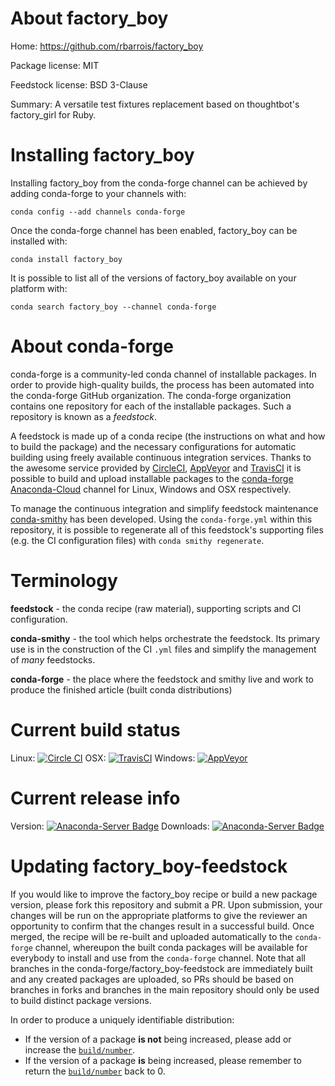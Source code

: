 About factory_boy
=================

Home: https://github.com/rbarrois/factory_boy

Package license: MIT

Feedstock license: BSD 3-Clause

Summary: A versatile test fixtures replacement based on thoughtbot's factory_girl for Ruby.



Installing factory_boy
======================

Installing factory_boy from the conda-forge channel can be achieved by adding conda-forge to your channels with:

```
conda config --add channels conda-forge
```

Once the conda-forge channel has been enabled, factory_boy can be installed with:

```
conda install factory_boy
```

It is possible to list all of the versions of factory_boy available on your platform with:

```
conda search factory_boy --channel conda-forge
```


About conda-forge
=================

conda-forge is a community-led conda channel of installable packages.
In order to provide high-quality builds, the process has been automated into the
conda-forge GitHub organization. The conda-forge organization contains one repository
for each of the installable packages. Such a repository is known as a *feedstock*.

A feedstock is made up of a conda recipe (the instructions on what and how to build
the package) and the necessary configurations for automatic building using freely
available continuous integration services. Thanks to the awesome service provided by
[CircleCI](https://circleci.com/), [AppVeyor](http://www.appveyor.com/)
and [TravisCI](https://travis-ci.org/) it is possible to build and upload installable
packages to the [conda-forge](https://anaconda.org/conda-forge)
[Anaconda-Cloud](http://docs.anaconda.org/) channel for Linux, Windows and OSX respectively.

To manage the continuous integration and simplify feedstock maintenance
[conda-smithy](http://github.com/conda-forge/conda-smithy) has been developed.
Using the ``conda-forge.yml`` within this repository, it is possible to regenerate all of
this feedstock's supporting files (e.g. the CI configuration files) with ``conda smithy regenerate``.


Terminology
===========

**feedstock** - the conda recipe (raw material), supporting scripts and CI configuration.

**conda-smithy** - the tool which helps orchestrate the feedstock.
                   Its primary use is in the construction of the CI ``.yml`` files
                   and simplify the management of *many* feedstocks.

**conda-forge** - the place where the feedstock and smithy live and work to
                  produce the finished article (built conda distributions)

Current build status
====================

Linux: [![Circle CI](https://circleci.com/gh/conda-forge/factory_boy-feedstock.svg?style=shield)](https://circleci.com/gh/conda-forge/factory_boy-feedstock)
OSX: [![TravisCI](https://travis-ci.org/conda-forge/factory_boy-feedstock.svg?branch=master)](https://travis-ci.org/conda-forge/factory_boy-feedstock)
Windows: [![AppVeyor](https://ci.appveyor.com/api/projects/status/github/conda-forge/factory_boy-feedstock?svg=True)](https://ci.appveyor.com/project/conda-forge/factory-boy-feedstock/branch/master)

Current release info
====================
Version: [![Anaconda-Server Badge](https://anaconda.org/conda-forge/factory_boy/badges/version.svg)](https://anaconda.org/conda-forge/factory_boy)
Downloads: [![Anaconda-Server Badge](https://anaconda.org/conda-forge/factory_boy/badges/downloads.svg)](https://anaconda.org/conda-forge/factory_boy)


Updating factory_boy-feedstock
==============================

If you would like to improve the factory_boy recipe or build a new
package version, please fork this repository and submit a PR. Upon submission,
your changes will be run on the appropriate platforms to give the reviewer an
opportunity to confirm that the changes result in a successful build. Once
merged, the recipe will be re-built and uploaded automatically to the
`conda-forge` channel, whereupon the built conda packages will be available for
everybody to install and use from the `conda-forge` channel.
Note that all branches in the conda-forge/factory_boy-feedstock are
immediately built and any created packages are uploaded, so PRs should be based
on branches in forks and branches in the main repository should only be used to
build distinct package versions.

In order to produce a uniquely identifiable distribution:
 * If the version of a package **is not** being increased, please add or increase
   the [``build/number``](http://conda.pydata.org/docs/building/meta-yaml.html#build-number-and-string).
 * If the version of a package **is** being increased, please remember to return
   the [``build/number``](http://conda.pydata.org/docs/building/meta-yaml.html#build-number-and-string)
   back to 0.
